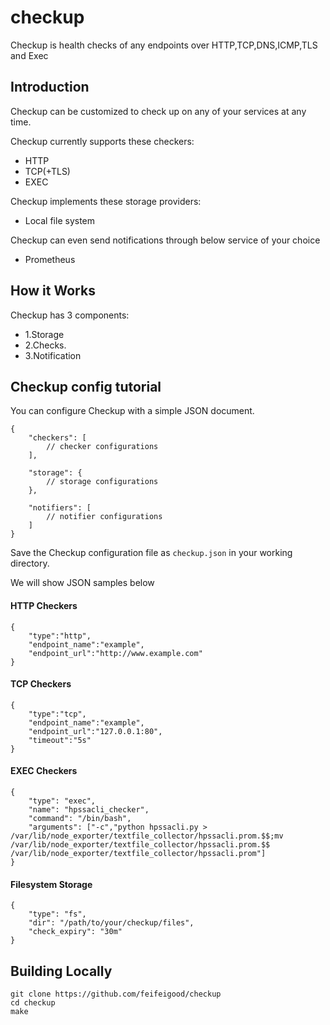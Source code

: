 # checkup

Checkup is health checks of any endpoints over HTTP,TCP,DNS,ICMP,TLS and Exec


## Introduction

Checkup can be customized to check up on any of your services at any time.

Checkup currently supports these checkers:

- HTTP
- TCP(+TLS)
- EXEC

Checkup implements these storage providers:

- Local file system

Checkup can even send notifications through below service of your choice

- Prometheus

## How it Works

Checkup has 3 components:

- 1.Storage
- 2.Checks.
- 3.Notification

## Checkup config tutorial

You can configure Checkup with a simple JSON document.

```code
{
    "checkers": [
        // checker configurations
    ],

    "storage": {
        // storage configurations
    },

    "notifiers": [
        // notifier configurations
    ]
}
```

Save the Checkup configuration file as `checkup.json` in your working directory.

We will show JSON samples below

#### **HTTP Checkers**

```code
{
    "type":"http",
    "endpoint_name":"example",
    "endpoint_url":"http://www.example.com"
}
```

#### **TCP Checkers**

```code
{
    "type":"tcp",
    "endpoint_name":"example",
    "endpoint_url":"127.0.0.1:80",
    "timeout":"5s"
}
```

#### **EXEC Checkers**
```code
{
    "type": "exec",
    "name": "hpssacli_checker",
    "command": "/bin/bash",
    "arguments": ["-c","python hpssacli.py > /var/lib/node_exporter/textfile_collector/hpssacli.prom.$$;mv /var/lib/node_exporter/textfile_collector/hpssacli.prom.$$ /var/lib/node_exporter/textfile_collector/hpssacli.prom"]
}
```

#### **Filesystem Storage**

```code
{
    "type": "fs",
    "dir": "/path/to/your/checkup/files",
    "check_expiry": "30m"
}
```


## Building Locally
```code
git clone https://github.com/feifeigood/checkup
cd checkup
make
```